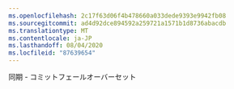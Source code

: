 ```yaml
---
ms.openlocfilehash: 2c17f63d06f4b478660a033dede9393e9942fb08
ms.sourcegitcommit: ad4d92dce894592a259721a1571b1d8736abacdb
ms.translationtype: MT
ms.contentlocale: ja-JP
ms.lasthandoff: 08/04/2020
ms.locfileid: "87639654"
---
```

同期 \- コミットフェールオーバーセット

